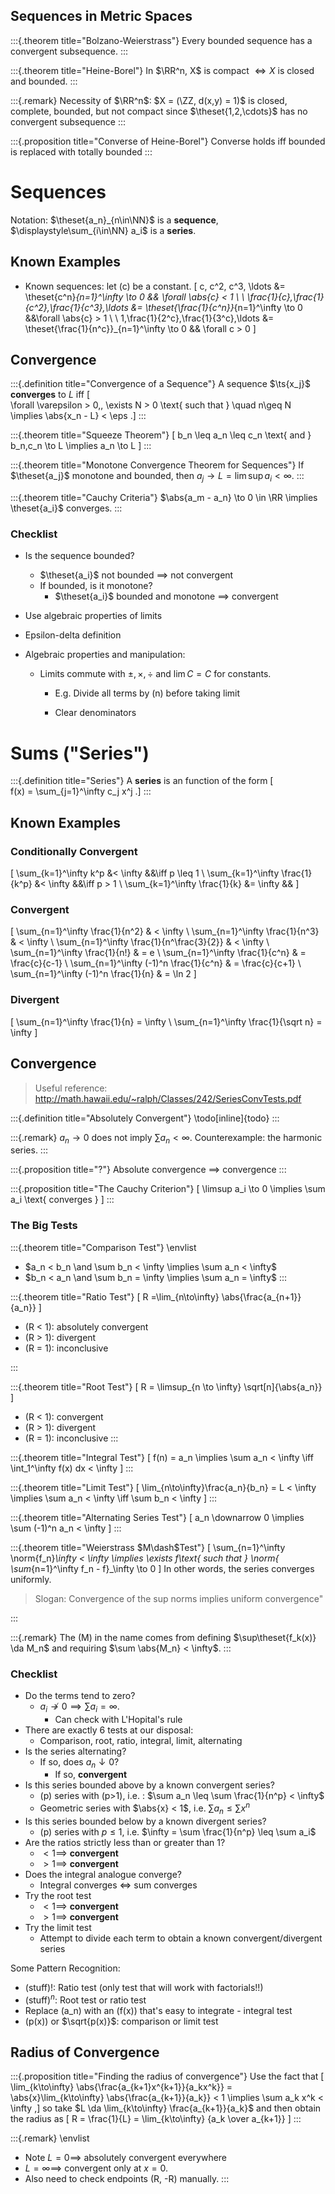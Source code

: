 ## Sequences in Metric Spaces

:::{.theorem title="Bolzano-Weierstrass"}
Every bounded sequence has a convergent subsequence.
:::

:::{.theorem title="Heine-Borel"}
In $\RR^n, X$ is compact $\iff X$ is closed and bounded.
:::

:::{.remark}
Necessity of $\RR^n$: $X = (\ZZ, d(x,y) = 1)$ is closed, complete, bounded, but not compact since $\theset{1,2,\cdots}$ has no convergent subsequence
:::

:::{.proposition title="Converse of Heine-Borel"}
Converse holds iff bounded is replaced with totally bounded
:::

# Sequences

Notation: $\theset{a_n}_{n\in\NN}$ is a **sequence**, $\displaystyle\sum_{i\in\NN} a_i$ is a **series**.


## Known Examples

- Known sequences: let \(c\) be a constant.
\[
c, c^2, c^3, \ldots 
&= \theset{c^n}_{n=1}^\infty \to 0 
&& \forall \abs{c} < 1 \\ \\ 
\frac{1}{c},\frac{1}{c^2},\frac{1}{c^3},\ldots 
&= \theset{\frac{1}{c^n}}_{n=1}^\infty \to 0 
&&\forall  \abs{c} > 1 \\ \\
1,\frac{1}{2^c},\frac{1}{3^c},\ldots 
&= \theset{\frac{1}{n^c}}_{n=1}^\infty \to 0 
&& \forall c > 0
\]


## Convergence

:::{.definition title="Convergence of a Sequence"}
A sequence $\ts{x_j}$ **converges** to $L$ iff 
\[  
\forall \varepsilon > 0,\, \exists N > 0 \text{ such that } \quad n\geq N \implies \abs{x_n - L} < \eps
.\]
:::


:::{.theorem title="Squeeze Theorem"}
\[
b_n \leq a_n \leq c_n \text{ and } b_n,c_n \to L \implies a_n \to L
\]
:::

:::{.theorem title="Monotone Convergence Theorem for Sequences"}
If $\theset{a_j}$ monotone and bounded, then $a_j \to L = \lim\sup a_i < \infty$.
:::

:::{.theorem title="Cauchy Criteria"}
$\abs{a_m - a_n} \to 0 \in \RR \implies \theset{a_i}$ converges.
:::

### Checklist


- Is the sequence bounded?
	- $\theset{a_i}$ not bounded $\implies$ not convergent
	- If bounded, is it monotone?
		- $\theset{a_i}$ bounded and monotone $\implies$ convergent
- Use algebraic properties of limits

- Epsilon-delta definition

- Algebraic properties and manipulation: 

  - Limits commute with $\pm, \times, \div$ and $\lim C = C$ for constants.

	- E.g. Divide all terms by \(n\) before taking limit

	- Clear denominators



# Sums ("Series")

:::{.definition title="Series"}
A **series** is an function of the form
\[  
f(x) = \sum_{j=1}^\infty c_j x^j
.\]
:::

## Known Examples

### Conditionally Convergent
\[
\sum_{k=1}^\infty k^p &< \infty 
&&\iff p \leq 1 \\
\sum_{k=1}^\infty \frac{1}{k^p} &< \infty 
&&\iff p > 1 \\
\sum_{k=1}^\infty \frac{1}{k} &= \infty 
&&
\]

### Convergent
\[
\sum_{n=1}^\infty \frac{1}{n^2}           & < \infty \\
\sum_{n=1}^\infty \frac{1}{n^3}           & < \infty \\
\sum_{n=1}^\infty \frac{1}{n^\frac{3}{2}} & < \infty \\
\sum_{n=1}^\infty \frac{1}{n!}            & = e \\
\sum_{n=1}^\infty \frac{1}{c^n}           & = \frac{c}{c-1} \\
\sum_{n=1}^\infty (-1)^n \frac{1}{c^n}    & = \frac{c}{c+1} \\
\sum_{n=1}^\infty (-1)^n \frac{1}{n}      & = \ln 2
\]

### Divergent

\[
\sum_{n=1}^\infty \frac{1}{n} = \infty \\
\sum_{n=1}^\infty \frac{1}{\sqrt n} = \infty 
\]

## Convergence

> Useful reference: <http://math.hawaii.edu/~ralph/Classes/242/SeriesConvTests.pdf>

:::{.definition title="Absolutely Convergent"}
\todo[inline]{todo}
:::

:::{.remark}
$a_n\to 0$ does not imply $\sum a_n < \infty$. 
Counterexample: the harmonic series.
:::

:::{.proposition title="?"}
Absolute convergence $\implies$ convergence
:::


:::{.proposition title="The Cauchy Criterion"}
\[
\limsup a_i \to 0 \implies \sum a_i \text{ converges }
\]
:::

### The Big Tests

:::{.theorem title="Comparison Test"}
\envlist
- $a_n < b_n \and \sum b_n < \infty \implies \sum a_n < \infty$
- $b_n < a_n \and \sum b_n = \infty \implies \sum a_n = \infty$
:::

:::{.theorem title="Ratio Test"}
\[
R =\lim_{n\to\infty} \abs{\frac{a_{n+1}}{a_n}}
\]

- \(R < 1\): absolutely convergent
- \(R > 1\): divergent
- \(R = 1\): inconclusive

:::

:::{.theorem title="Root Test"}
\[
R = \limsup_{n \to \infty} \sqrt[n]{\abs{a_n}}
\]
- \(R < 1\): convergent
- \(R > 1\): divergent
- \(R = 1\): inconclusive
:::

:::{.theorem title="Integral Test"}
\[
f(n) = a_n \implies \sum a_n < \infty \iff \int_1^\infty f(x) dx < \infty
\]
:::

:::{.theorem title="Limit Test"}
\[
\lim_{n\to\infty}\frac{a_n}{b_n} = L < \infty \implies \sum a_n < \infty \iff \sum b_n < \infty
\]
:::

:::{.theorem title="Alternating Series Test"}
\[
a_n \downarrow 0 \implies \sum (-1)^n a_n < \infty
\]
:::

:::{.theorem title="Weierstrass $M\dash$Test"}
\[
\sum_{n=1}^\infty \norm{f_n}_\infty < \infty 
\implies \exists f\text{ such that } \norm{ \sum_{n=1}^\infty f_n - f}_\infty \to 0
\]
In other words, the series converges uniformly.

> Slogan: Convergence of the sup norms implies uniform convergence"

:::

:::{.remark}
The \(M\) in the name comes from defining $\sup\theset{f_k(x)} \da M_n$ and requiring $\sum \abs{M_n} < \infty$.
:::


  


### Checklist 

- Do the terms tend to zero?
	- $a_i \not\to 0 \implies \sum a_i = \infty$.
		- Can check with L'Hopital's rule
- There are exactly 6 tests at our disposal:
	- Comparison, root, ratio, integral, limit, alternating
- Is the series alternating?
	- If so, does $a_n \downarrow 0$?
		- If so, **convergent**
- Is this series bounded above by a known convergent series?
	- \(p\) series with \(p>1\), i.e. : $\sum a_n \leq \sum \frac{1}{n^p} < \infty$
	- Geometric series with $\abs{x} < 1$, i.e. $\sum a_n \leq \sum x^n$
- Is this series bounded below by a known divergent series?
	- \(p\) series with $p\leq 1$, i.e. $\infty = \sum \frac{1}{n^p} \leq \sum a_i$
- Are the ratios strictly less than or greater than 1?
	- $<1 \implies$ **convergent**
	- $>1 \implies$ **convergent**
- Does the integral analogue converge?
	- Integral converges $\iff$ sum converges
- Try the root test
	- $<1 \implies$ **convergent**
	- $>1 \implies$ **convergent**
- Try the limit test
	- Attempt to divide each term to obtain a known convergent/divergent series

Some Pattern Recognition:

- $(\text{stuff})!$: Ratio test (only test that will work with factorials!!)
- $(\text{stuff})^n$: Root test or ratio test
- Replace \(a_n\) with an \(f(x)\) that's easy to integrate - integral test
- \(p(x)\) or $\sqrt{p(x)}$: comparison or limit test

## Radius of Convergence

:::{.proposition title="Finding the radius of convergence"}
Use the fact that 
\[
\lim_{k\to\infty} \abs{\frac{a_{k+1}x^{k+1}}{a_kx^k}} 
= \abs{x}\lim_{k\to\infty} \abs{\frac{a_{k+1}}{a_k}} < 1 
\implies \sum a_k x^k < \infty
,\]
so take $L \da \lim_{k\to\infty} \frac{a_{k+1}}{a_k}$ and then obtain the radius as 
\[
R = \frac{1}{L} = \lim_{k\to\infty} {a_k \over a_{k+1}}
\]
:::

:::{.remark}
\envlist
- Note $L=0 \implies$ absolutely convergent everywhere
- $L = \infty \implies$ convergent only at $x=0$.
- Also need to check endpoints \(R, -R\) manually.
:::

